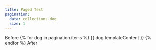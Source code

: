 ```yaml
---
title: Paged Test
pagination:
  data: collections.dog
  size: 1
---
```


Before
{% for dog in pagination.items %}
{{ dog.templateContent }}
{% endfor %}
After
